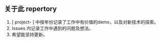 ## 关于此 repertory
1. [ project- ] 中按年份记录了工作中有价值的demo，以及对新技术的探索。
2. Issues 内记录工作中遇到的问题及想法。
3. 希望能坚持更新。


